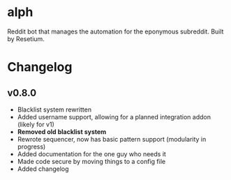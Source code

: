 # alph
Reddit bot that manages the automation for the eponymous subreddit. Built by Resetium.

# Changelog

## v0.8.0
* Blacklist system rewritten
* Added username support, allowing for a planned integration addon (likely for v1)
* **Removed old blacklist system**
* Rewrote sequencer, now has basic pattern support (modularity in progress)
* Added documentation for the one guy who needs it
* Made code secure by moving things to a config file
* Added changelog

